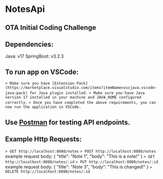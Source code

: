 # NotesApi
## OTA Initial Coding Challenge

## Dependencies:
Java: v17
SpringBoot: v3.2.3

## To run app on VSCode:
`> Make sure you have [Extension Pack](https://marketplace.visualstudio.com/items?itemName=vscjava.vscode-java-pack) for Java plugin installed.`
`> Make sure you have Java version 17 installed in your machine and JAVA_HOME configured correctly.`
`> Once you have completed the above requirements, you can now run the application in VSCode.`

## Use [Postman](https://www.postman.com/) for testing API endpoints.

## Example Http Requests:
`> GET http://localhost:8080/notes`
`> POST http://localhost:8080/notes `
    example request body:
        {
            "title": "Note 1",
            "body": "This is a note!"
        }
`> GET http://localhost:8080/notes/:id`
`> PUT http://localhost:8080/notes/:id`
    example request body:
        {
            "title": "Note 3",
            "body": "This is changed!"
        }
`> DELETE http://localhost:8080/notes/:id`

